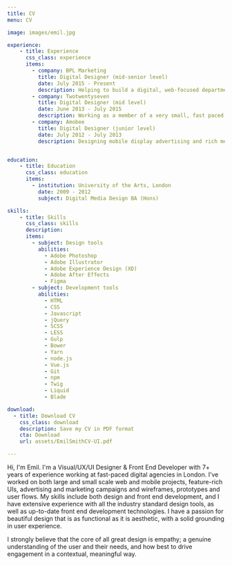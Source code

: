 ```yaml
---
title: CV
menu: CV

image: images/emil.jpg

experience:
    - title: Experience
      css_class: experience
      items:
        - company: BPL Marketing
          title: Digital Designer (mid-senior level)
          date: July 2015 - Present
          description: Helping to build a digital, web-focused department, to bring web design and development in-house. Working on campaign concepts through to delivery, designing, building and maintaining both small and large web projects for a varied range of clients. Specialising in UI/UX, including wireframing, prototyping, designing user flows and finished products. Seeing my design work through to development alongside back end developers on a range of platforms.
        - company: Twotwentyseven
          title: Digital Designer (mid level)
          date: June 2013 - July 2015
          description: Working as a member of a very small, fast paced team, delivering high quality design and development solutions to varied clients, including eCommerce websites build with Shopify and using the Liquid templating language, and numerous websites for reputable London restaurants. Playing a key role in establishing company coding standards and best practices such as naming conventions, code structure and operational practices.
        - company: Amobee
          title: Digital Designer (junior level)
          date: July 2012 - July 2013
          description: Designing mobile display advertising and rich media experiences for global campaigns, alongside a small team of designers. Experimenting with concepts such as augmented reality, developing efficient solutions to streamline internal processes and looking for ways to improve our creative offering with custom code. Introducing new capabilities to the company by creating responsive designs, custom mobile websites/landing pages and HTML5 animated banners. Renovating existing processes with more efficient methods by using scripts to automate tasks which previously took hundreds of work hours to complete, specifically in banner exporting processes.


education:
    - title: Education
      css_class: education
      items:
        - institution: University of the Arts, London
          date: 2009 - 2012
          subject: Digital Media Design BA (Hons)

skills:
    - title: Skills
      css_class: skills
      description: 
      items:
        - subject: Design tools
          abilities:
            - Adobe Photoshop
            - Adobe Illustrator
            - Adobe Experience Design (XD)
            - Adobe After Effects
            - Figma
        - subject: Development tools
          abilities:
            - HTML
            - CSS
            - Javascript
            - jQuery
            - SCSS
            - LESS
            - Gulp
            - Bower
            - Yarn
            - node.js
            - Vue.js
            - Git
            - npm
            - Twig
            - Liquid
            - Blade

download:
  - title: Download CV
    css_class: download
    description: Save my CV in PDF format
    cta: Download
    url: assets/EmilSmithCV-UI.pdf

---
```


Hi, I'm Emil. I'm a Visual/UX/UI Designer & Front End Developer with 7+ years of experience working at fast-paced digital agencies in London. I’ve worked on both large and small scale web and mobile projects, feature-rich UIs, advertising and marketing campaigns and wireframes, prototypes and user flows. My skills include both design and front end development, and I have extensive experience with all the industry standard design tools, as well as up-to-date front end development technologies. I have a passion for beautiful design that is as functional as it is aesthetic, with a solid grounding in user experience.

I strongly believe that the core of all great design is empathy; a genuine understanding of the user and their needs, and how best to drive engagement in a contextual, meaningful way.